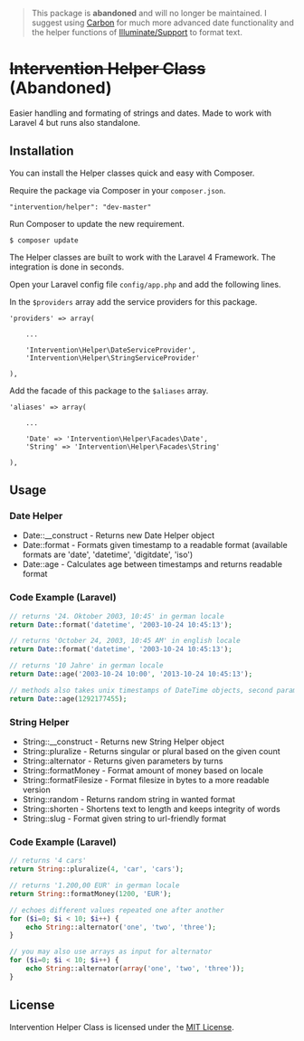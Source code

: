> This package is **abandoned** and will no longer be maintained. I suggest using [Carbon](https://github.com/briannesbitt/Carbon) for much more advanced date functionality and the helper functions of [Illuminate/Support](https://github.com/illuminate/support) to format text.

# ~~Intervention Helper Class~~ (Abandoned)

Easier handling and formating of strings and dates. Made to work with Laravel 4 but runs also standalone.

## Installation

You can install the Helper classes quick and easy with Composer.

Require the package via Composer in your `composer.json`.

    "intervention/helper": "dev-master"

Run Composer to update the new requirement.

    $ composer update

The Helper classes are built to work with the Laravel 4 Framework. The integration is done in seconds.

Open your Laravel config file `config/app.php` and add the following lines.

In the `$providers` array add the service providers for this package.
    
    'providers' => array(

        ...

        'Intervention\Helper\DateServiceProvider',
        'Intervention\Helper\StringServiceProvider'

    ),
    

Add the facade of this package to the `$aliases` array.

    'aliases' => array(

        ...

        'Date' => 'Intervention\Helper\Facades\Date',
        'String' => 'Intervention\Helper\Facades\String'

    ),

## Usage

### Date Helper

* Date::__construct - Returns new Date Helper object
* Date::format - Formats given timestamp to a readable format (available formats are 'date', 'datetime', 'digitdate', 'iso')
* Date::age - Calculates age between timestamps and returns readable format

### Code Example (Laravel)

```php
// returns '24. Oktober 2003, 10:45' in german locale
return Date::format('datetime', '2003-10-24 10:45:13');

// returns 'October 24, 2003, 10:45 AM' in english locale
return Date::format('datetime', '2003-10-24 10:45:13');

// returns '10 Jahre' in german locale
return Date::age('2003-10-24 10:00', '2013-10-24 10:45:13');

// methods also takes unix timestamps of DateTime objects, second parameter is optional
return Date::age(1292177455);
```


### String Helper

* String::__construct - Returns new String Helper object
* String::pluralize - Returns singular or plural based on the given count
* String::alternator - Returns given parameters by turns
* String::formatMoney - Format amount of money based on locale
* String::formatFilesize - Format filesize in bytes to a more readable version
* String::random - Returns random string in wanted format
* String::shorten - Shortens text to length and keeps integrity of words
* String::slug - Format given string to url-friendly format

### Code Example (Laravel)

```php
// returns '4 cars'
return String::pluralize(4, 'car', 'cars');

// returns '1.200,00 EUR' in german locale
return String::formatMoney(1200, 'EUR');

// echoes different values repeated one after another
for ($i=0; $i < 10; $i++) { 
    echo String::alternator('one', 'two', 'three');
}

// you may also use arrays as input for alternator
for ($i=0; $i < 10; $i++) { 
    echo String::alternator(array('one', 'two', 'three'));
}

```

## License

Intervention Helper Class is licensed under the [MIT License](http://opensource.org/licenses/MIT).
